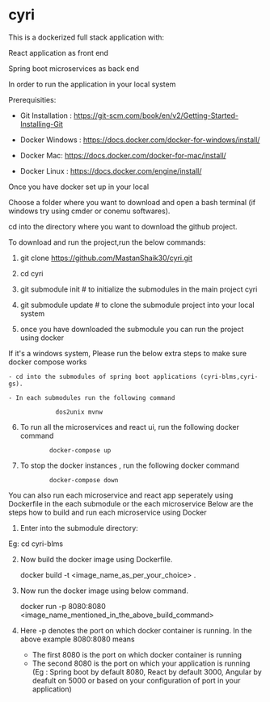 # cyri
This is a dockerized full stack application with:

React application as front end

Spring boot microservices as back end

In order to run the application in your local system

Prerequisities:

- Git Installation : https://git-scm.com/book/en/v2/Getting-Started-Installing-Git

- Docker Windows : https://docs.docker.com/docker-for-windows/install/

- Docker Mac: https://docs.docker.com/docker-for-mac/install/

- Docker Linux : https://docs.docker.com/engine/install/

Once you have docker set up in your local

Choose a folder where you want to download and open a bash terminal (if windows try using cmder or conemu softwares).

cd into the directory where you want to download the github project.

To download and run the project,run the below commands:

1) git clone https://github.com/MastanShaik30/cyri.git

2) cd cyri

3) git submodule init # to initialize the submodules in the main project cyri

4) git submodule update # to clone the submodule project into your local system

5) once you have downloaded the submodule you can run the project using docker


If it's a windows system, Please run the below extra steps to make sure docker compose works

    - cd into the submodules of spring boot applications (cyri-blms,cyri-gs).
    
    - In each submodules run the following command
    
                 dos2unix mvnw
    

6) To run all the microservices and react ui, run the following docker command

               docker-compose up
               
7) To stop the docker instances , run the following docker command

               docker-compose down
               
You can also run each microservice and react app seperately using Dockerfile in the each submodule or the each microservice
Below are the steps how to build and run each microservice using Docker

1) Enter into the submodule directory:

  Eg: cd cyri-blms
  
2) Now build the docker image using Dockerfile.

    docker build -t <image_name_as_per_your_choice> .
    
3) Now run the docker image using below command.

    docker run -p 8080:8080 <image_name_mentioned_in_the_above_build_command>
    
4) Here -p denotes the port on which docker container is running. In the above example 8080:8080 means
   - The first 8080 is the port on which docker container is running
   - The second 8080 is the port on which your application is running (Eg : Spring boot by default 8080, React by default 3000, Angular       by deafult on 5000 or based on your configuration of port in your application)
   
   
 


